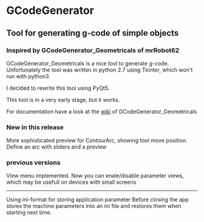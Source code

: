 # GCodeGenerator
## Tool for generating g-code of simple objects

### Inspired by GCodeGenerator_Geometricals of mrRobot62

GCodeGenerator_Geometricals is a nice tool to generate g-code.
Unfortunately the tool was written in python 2.7 using Tkinter, which won't run with python3.

I decided to rewrite this tool using PyQt5.

This tool is in a very early stage, but it works.

For documentation have a look at the [wiki](https://github.com/mrRobot62/GCodeGenerator_Geometricals/wiki) of GCodeGenerator_Geometricals

### New in this release
More sophisticated preview for ContourArc, showing tool move position.
Define an arc with sliders and a preview

### previous versions

View menu implemented.
Now you can enale/disable parameter views, which may be usefull on devices with small screens

----------

Using ini-format for storing application parameter
Before closing the app stores the machine parameters into an ini file
and restores them when starting next time.

